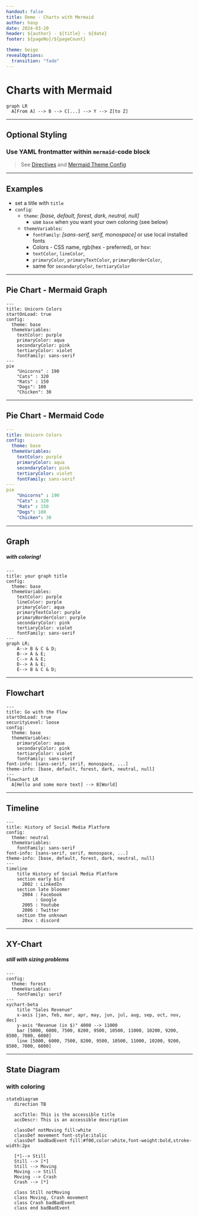 ```yaml
---
handout: false
title: Demo - Charts with Mermaid
author: hasp
date: 2024-03-20
header: ${author} - ${title} - ${date}
footer: ${pageNo}/${pageCount}

theme: beige
revealOptions:
  transition: "fade"
---
```


# Charts with Mermaid

```mermaid
graph LR
  A[From A] --> B --> C[...] --> Y --> Z[to Z]
```

---

## Optional Styling

### Use YAML frontmatter within `mermaid`-code block

> See [Directives](https://mermaid.js.org/config/directives.html) and [Mermaid Theme Config](https://mermaid.js.org/config/theming.html)

---

## Examples

- set a title with `title`
- `config`:
  - `theme`: _[base, default, forest, dark, neutral, null]_
    - use `base` when you want your own coloring (see below)
  - `themeVariables`:
    - `fontFamily`: _[sans-serif, serif, monospace]_ or use local installed fonts
    - Colors - CSS name, rgb(hex - preferred), or hsv:
    - `textColor`, `lineColor`,
    - `primaryColor`, `primaryTextColor`, `primaryBorderColor`,
    - same for `secondaryColor`, `tertiaryColor`

---

## Pie Chart - Mermaid Graph

```mermaid
---
title: Unicorn Colors
startOnLoad: true
config:
  theme: base
  themeVariables:
    textColor: purple
    primaryColor: aqua
    secondaryColor: pink
    tertiaryColor: violet
    fontFamily: sans-serif
---
pie
    "Unicorns" : 190
    "Cats" : 320
    "Rats" : 150
    "Dogs": 100
    "Chicken": 30
```

---

## Pie Chart - Mermaid Code

```yaml
---
title: Unicorn Colors
config:
  theme: base
  themeVariables:
    textColor: purple
    primaryColor: aqua
    secondaryColor: pink
    tertiaryColor: violet
    fontFamily: sans-serif
---
pie
    "Unicorns" : 190
    "Cats" : 320
    "Rats" : 150
    "Dogs": 100
    "Chicken": 30
```

---

## Graph

##### with coloring!

```mermaid
---
title: your graph title
config:
  theme: base
  themeVariables:
    textColor: purple
    lineColor: purple
    primaryColor: aqua
    primaryTextColor: purple
    primaryBorderColor: purple
    secondaryColor: pink
    tertiaryColor: violet
    fontFamily: sans-serif
---
graph LR;
    A--> B & C & D;
    B--> A & E;
    C--> A & E;
    D--> A & E;
    E--> B & C & D;
```

---

## Flowchart

```mermaid
---
title: Go with the Flow
startOnLoad: true
securityLevel: loose
config:
  theme: base
  themeVariables:
    primaryColor: aqua
    secondaryColor: pink
    tertiaryColor: violet
    fontFamily: sans-serif
font-info: [sans-serif, serif, monospace, ...]
theme-info: [base, default, forest, dark, neutral, null]
---
flowchart LR
  A[Hello and some more text] --> B[World]
```

---

## Timeline

```mermaid
---
title: History of Social Media Platform
config:
  theme: neutral
  themeVariables:
    fontFamily: sans-serif
font-info: [sans-serif, serif, monospace, ...]
theme-info: [base, default, forest, dark, neutral, null]
---
timeline
    title History of Social Media Platform
    section early bird
      2002 : LinkedIn
    section late bloomer
      2004 : Facebook
           : Google
      2005 : Youtube
      2006 : Twitter
    section the unknown
      20xx : discord
```

---

## XY-Chart

##### still with sizing problems

```mermaid
---
config:
  theme: forest
  themeVariables:
    fontFamily: serif
---
xychart-beta
    title "Sales Revenue"
    x-axis [jan, feb, mar, apr, may, jun, jul, aug, sep, oct, nov, dec]
    y-axis "Revenue (in $)" 4000 --> 11000
    bar [5000, 6000, 7500, 8200, 9500, 10500, 11000, 10200, 9200, 8500, 7000, 6000]
    line [5000, 6000, 7500, 8200, 9500, 10500, 11000, 10200, 9200, 8500, 7000, 6000]
```

---

## State Diagram

### with coloring

```mermaid
stateDiagram
   direction TB

   accTitle: This is the accessible title
   accDescr: This is an accessible description

   classDef notMoving fill:white
   classDef movement font-style:italic
   classDef badBadEvent fill:#f00,color:white,font-weight:bold,stroke-width:2px

   [*]--> Still
   Still --> [*]
   Still --> Moving
   Moving --> Still
   Moving --> Crash
   Crash --> [*]

   class Still notMoving
   class Moving, Crash movement
   class Crash badBadEvent
   class end badBadEvent
```
